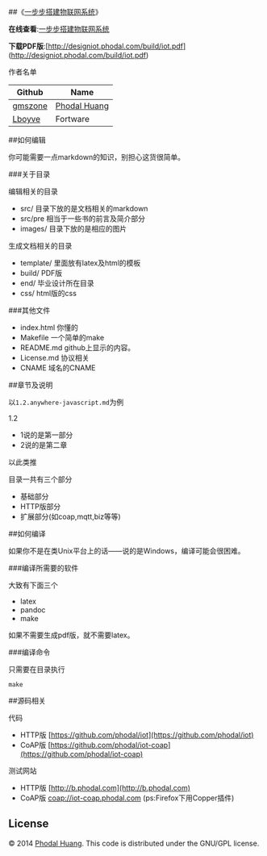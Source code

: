 
##《[一步步搭建物联网系统](http://designiot.phodal.com/)》

**在线查看**:[一步步搭建物联网系统](http://designiot.phodal.com/)

**下载PDF版**:[http://designiot.phodal.com/build/iot.pdf] (http://designiot.phodal.com/build/iot.pdf)

作者名单 

Github | Name
|--------| ---------|
[gmszone](https://github.com/phodal) |[Phodal Huang](http://www.phodal.com)
[Lboyve](https://github.com/Lboyve) | Fortware

##如何编辑

你可能需要一点markdown的知识，别担心这货很简单。

###关于目录

编辑相关的目录

 - src/ 目录下放的是文档相关的markdown
 - src/pre 相当于一些书的前言及简介部分
 - images/ 目录下放的是相应的图片
 
生成文档相关的目录
 
 - template/ 里面放有latex及html的模板
 - build/ PDF版
 - end/ 毕业设计所在目录
 - css/ html版的css

###其他文件

 - index.html 你懂的
 - Makefile 一个简单的make
 - README.md github上显示的内容。
 - License.md 协议相关
 - CNAME 域名的CNAME

##章节及说明

以``1.2.anywhere-javascript.md``为例

1.2

- 1说的是第一部分
- 2说的是第二章

以此类推

目录一共有三个部分

 - 基础部分
 - HTTP版部分
 - 扩展部分(如coap,mqtt,biz等等)

##如何编译

如果你不是在类Unix平台上的话——说的是Windows，编译可能会很困难。

###编译所需要的软件

大致有下面三个

 - latex
 - pandoc
 - make
 
如果不需要生成pdf版，就不需要latex。
  
###编译命令
 
只需要在目录执行
 
    make

##源码相关

代码

- HTTP版 [https://github.com/phodal/iot](https://github.com/phodal/iot)
- CoAP版 [https://github.com/phodal/iot-coap](https://github.com/phodal/iot-coap)

测试网站

- HTTP版 [http://b.phodal.com](http://b.phodal.com)
- CoAP版 [coap://iot-coap.phodal.com](coap://iot-coap.phodal.com) (ps:Firefox下用Copper插件)

## License

© 2014 [Phodal Huang](http://www.phodal.com). This code is distributed under the GNU/GPL license.
